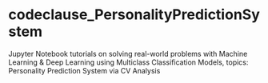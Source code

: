 # codeclause_PersonalityPredictionSystem
Jupyter Notebook tutorials on solving real-world problems with Machine Learning &amp; Deep Learning using Multiclass Classification Models, topics: Personality Prediction System via CV Analysis
